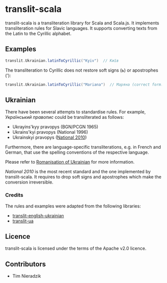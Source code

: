 # translit-scala
translit-scala is a transliteration library for Scala and Scala.js. It implements transliteration rules for Slavic languages. It supports converting texts from the Latin to the Cyrillic alphabet.

## Examples
```scala
translit.Ukrainian.latinToCyrillic("Kyiv")  // Київ
```

The transliteration to Cyrillic does not restore soft signs (ь) or apostrophes ('):

```scala
translit.Ukrainian.latinToCyrillic("Mariana")  // Маряна (correct form: Мар'яна)
```

## Ukrainian
There have been several attempts to standardise rules. For example, *Український правопис* could be transliterated as follows:

* Ukrayins'kyy pravopys (BGN/PCGN 1965)
* Ukrains'kyi pravopys (National 1996)
* Ukrainskyi pravopys ([National 2010](http://zakon1.rada.gov.ua/laws/show/55-2010-%D0%BF))

Furthermore, there are language-specific transliterations, e.g. in French and German, that use the spelling conventions of the respective language.

Please refer to [Romanisation of Ukrainian](http://en.wikipedia.org/wiki/Romanization_of_Ukrainian) for more information.

*National 2010* is the most recent standard and the one implemented by translit-scala. It requires to drop soft signs and apostrophes which make the conversion irreversible.

### Credits
The rules and examples were adapted from the following libraries:

* [translit-english-ukrainian](https://github.com/MarkovSergii/translit-english-ukrainian)
* [translit-ua](https://github.com/dchaplinsky/translit-ua)

## Licence
translit-scala is licensed under the terms of the Apache v2.0 licence.

## Contributors
* Tim Nieradzik
